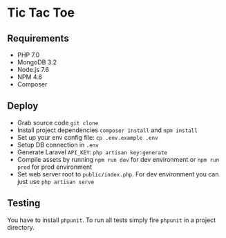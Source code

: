 # Tic Tac Toe

## Requirements

- PHP 7.0
- MongoDB 3.2
- Node.js 7.6
- NPM 4.6
- Composer

## Deploy

- Grab source code `git clone`
- Install project dependencies `composer install` and `npm install`
- Set up your env config file: `cp .env.example .env`
- Setup DB connection in `.env`
- Generate Laravel `API_KEY`: `php artisan key:generate`
- Compile assets by running `npm run dev` for dev environment or `npm run prod` for prod environment
- Set web server root to `public/index.php`. For dev environment you can
just use `php artisan serve`

## Testing

You have to install `phpunit`. To run all tests simply fire `phpunit` in a
project directory.
